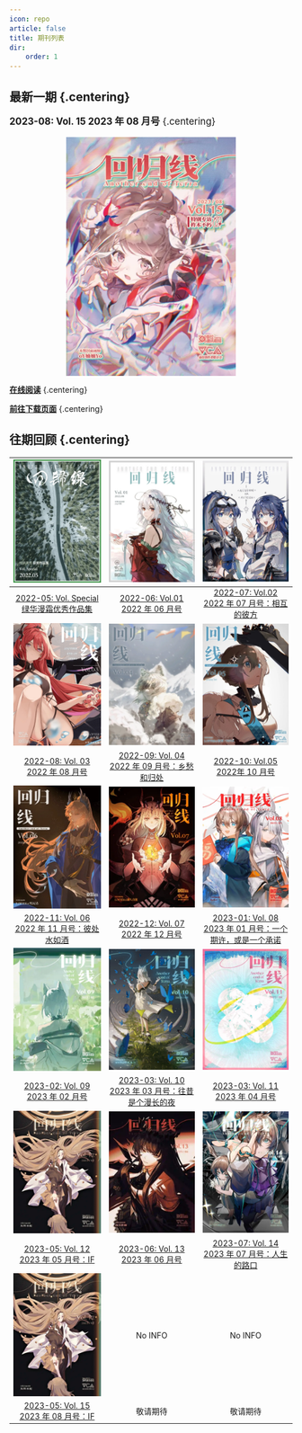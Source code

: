 ```yaml
---
icon: repo
article: false
title: 期刊列表
dir:
    order: 1
---
```


<!-- more -->

## **最新一期** {.centering}

<big>

**2023-08: Vol. 15 2023 年 08 月号** {.centering}

</big>

<div style="display: flex; justify-content: center;">
  <img src="./2023-08/res/cover.webp" alt="Cover Image" style="max-width: 60%;">
</div>

[**在线阅读**](./2023-08/README.md) {.centering}

[**前往下载页面**](/download.md) {.centering}

## **往期回顾** {.centering}

|![](./2022-05/res/cover.webp)|![](./2022-06//res/cover.webp)|![](./2022-07/res/cover.webp)|
|:-:|:-:|:-:|
|[2022-05: Vol. Special <br>绿华漫霜优秀作品集](2022-05/)|[2022-06: Vol.01 <br>2022 年 06 月号](2022-06/)|[2022-07: Vol.02 <br>2022 年 07 月号：相互的彼方](2022-07/)|
|![](./2022-08/res/cover.webp)|![](./2022-09/res/cover.webp)|![](./2022-10/res/cover.webp)|
|[2022-08: Vol. 03 <br>2022 年 08 月号](2022-08/)|[2022-09: Vol. 04 <br>2022 年 09 月号：乡愁和归处](2022-09/)|[2022-10: Vol.05 <br>2022年 10 月号](2022-10/)|
|![](./2022-11/res/cover.webp)| ![](./2022-12/res/cover.webp)| ![](./2023-01/res/cover.webp)|
|[2022-11: Vol. 06 <br>2022 年 11 月号：彼处水如酒](2022-11/)|[2022-12: Vol. 07 <br>2022 年 12 月号](2022-12/) | [2023-01: Vol. 08 <br>2023 年 01 月号：一个期许，或是一个承诺](2023-01/)|
|![](./2023-02/res/cover.webp)|![](./2023-03/res/cover.webp)|![](./2023-04/res/cover.webp)|
|[2023-02: Vol. 09 <br>2023 年 02 月号](2023-02/)|[2023-03: Vol. 10 <br>2023 年 03 月号：往昔是个漫长的夜](2023-03/)|[2023-03: Vol. 11 <br>2023 年 04 月号](2023-04/)|
|![](./2023-05/res/cover.webp)|![](./2023-06/res/cover.webp)|![](./2023-07/res/cover.webp)|
|[2023-05: Vol. 12 <br>2023 年 05 月号：IF](2023-05/)| [2023-06: Vol. 13 <br>2023 年 06 月号](2023-06/) | [2023-07: Vol. 14 <br>2023 年 07 月号：人生的路口](2023-07/) |
|![](./2023-05/res/cover.webp)| No INFO | No INFO |
|[2023-05: Vol. 15 <br>2023 年 08 月号：IF](2023-08/)| 敬请期待 | 敬请期待 |

<FakeAds />
